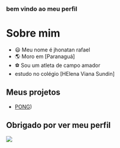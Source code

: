 ### bem vindo ao meu perfil

# Sobre mim
- 😃 Meu nome é jhonatan rafael
- 🌎 Moro em [Paranaguá]
- ⚽ Sou um atleta de campo amador
- estudo no colégio [HElena Viana Sundin]
## Meus projetos
- [PONG](https://editor.p5js.org/jhonatan.rafael.lara/sketches/HyKiCwrIB))
## Obrigado por ver meu perfil
![](https://media.tenor.com/LnsvYYo9N0YAAAAC/jacob-tratt-sliding-tackle.gif)
